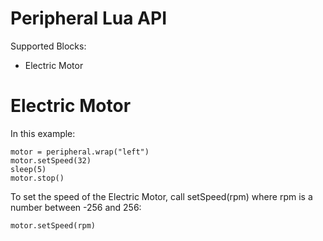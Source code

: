# Peripheral Lua API

Supported Blocks:
- Electric Motor

# Electric Motor

In this example:
```
motor = peripheral.wrap("left")
motor.setSpeed(32)
sleep(5)
motor.stop()
```

To set the speed of the Electric Motor, call setSpeed(rpm) where rpm is a number between -256 and 256:
```
motor.setSpeed(rpm)
```
